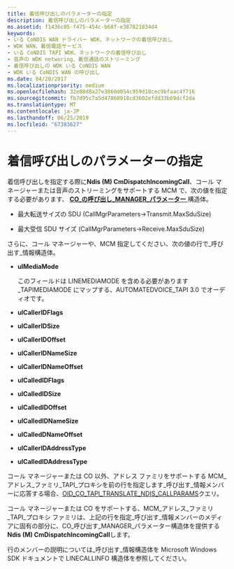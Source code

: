 ```yaml
---
title: 着信呼び出しのパラメーターの指定
description: 着信呼び出しのパラメーターの指定
ms.assetid: f1436c05-f475-454c-b68f-e387821834d4
keywords:
- いる CoNDIS WAN ドライバー WDK、ネットワークの着信呼び出し
- WDK WAN、着信電話サービス
- いる CoNDIS TAPI WDK、ネットワークの着信呼び出し
- 音声の WDK networing、着信通話のストリーミング
- 着信呼び出しの WDK いる CoNDIS WAN
- WDK いる CoNDIS WAN の呼び出し
ms.date: 04/20/2017
ms.localizationpriority: medium
ms.openlocfilehash: 32e80d8a27e3860d054c959d18cec9bfaac4f716
ms.sourcegitcommit: fb7d95c7a5d47860918cd3602efdd33b69dcf2da
ms.translationtype: MT
ms.contentlocale: ja-JP
ms.lasthandoff: 06/25/2019
ms.locfileid: "67383627"
---
```

# <a name="specifying-parameters-for-an-incoming-call"></a>着信呼び出しのパラメーターの指定





着信呼び出しを指定する際に**Ndis (M) CmDispatchIncomingCall**、コール マネージャーまたは音声のストリーミングをサポートする MCM で、次の値を指定する必要があります、 [ **CO\_の呼び出し\_MANAGER\_パラメーター** ](https://docs.microsoft.com/previous-versions/windows/hardware/network/ff545381(v=vs.85))構造体。

-   最大転送サイズの SDU (CallMgrParameters-&gt;Transmit.MaxSduSize)

-   最大受信 SDU サイズ (CallMgrParameters-&gt;Receive.MaxSduSize)

さらに、コール マネージャーや、MCM 指定してください、次の値の行で\_呼び出す\_情報構造体。

-   **ulMediaMode**

    このフィールドは LINEMEDIAMODE を含める必要があります\_TAPIMEDIAMODE にマップする、AUTOMATEDVOICE\_TAPI 3.0 でオーディオです。

-   **ulCallerIDFlags**

-   **ulCallerIDSize**

-   **ulCallerIDOffset**

-   **ulCallerIDNameSize**

-   **ulCallerIDNameOffset**

-   **ulCalledIDFlags**

-   **ulCalledIDSize**

-   **ulCalledIDOffset**

-   **ulCalledIDNameSize**

-   **ulCalledDNameOffset**

-   **ulCallerIDAddressType**

-   **ulCalledIDAddressType**

コール マネージャーまたは CO 以外、アドレス ファミリをサポートする MCM\_アドレス\_ファミリ\_TAPI\_プロキシを前の行を指定します\_呼び出す\_情報メンバーに応答する場合、[OID\_CO\_TAPI\_TRANSLATE\_NDIS\_CALLPARAMS](https://docs.microsoft.com/windows-hardware/drivers/network/oid-co-tapi-translate-ndis-callparams)クエリ。

コール マネージャーまたは CO をサポートする、MCM\_アドレス\_ファミリ\_TAPI\_プロキシ ファミリは、上記の行を指定\_呼び出す\_情報メンバーのメディアに固有の部分に、CO\_呼び出す\_MANAGER\_パラメーター構造体を提供する**Ndis (M) CmDispatchIncomingCall**します。

行のメンバーの説明については\_呼び出す\_情報構造体を Microsoft Windows SDK ドキュメントで LINECALLINFO 構造体を参照してください。

 

 





